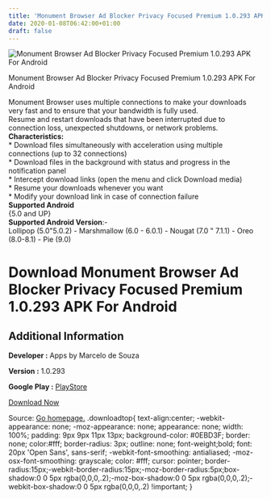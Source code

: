 ```yaml
---
title: 'Monument Browser Ad Blocker Privacy Focused Premium 1.0.293 APK For Android'
date: 2020-01-08T06:42:00+01:00
draft: false
---
```


![Monument Browser Ad Blocker Privacy Focused Premium 1.0.293 APK For Android](https://i0.wp.com/apkhome.net/wp-content/uploads/2020/01/Monument-Browser-Ad-Blocker-Privacy-Focused-Premium-1.0.293.png "Monument Browser Ad Blocker Privacy Focused Premium 1.0.293 APK For Android")

  

Monument Browser Ad Blocker Privacy Focused Premium 1.0.293 APK For Android

Monument Browser uses multiple connections to make your downloads very fast and to ensure that your bandwidth is fully used.  
Resume and restart downloads that have been interrupted due to connection loss, unexpected shutdowns, or network problems.  
**Characteristics:**  
\* Download files simultaneously with acceleration using multiple connections (up to 32 connections)  
\* Download files in the background with status and progress in the notification panel  
\* Intercept download links (open the menu and click Download media)  
\* Resume your downloads whenever you want  
\* Modify your download link in case of connection failure  
**Supported Android**  
{5.0 and UP}  
**Supported Android Version**:-  
Lollipop (5.0"5.0.2) - Marshmallow (6.0 - 6.0.1) - Nougat (7.0 " 7.1.1) - Oreo (8.0-8.1) - Pie (9.0)

Download Monument Browser Ad Blocker Privacy Focused Premium 1.0.293 APK For Android
====================================================================================

Additional Information
----------------------

**Developer :** Apps by Marcelo de Souza

**Version :** 1.0.293

**Google Play :** [PlayStore](https://play.google.com/store/apps/details?id=br.marcelo.monumentbrowser)

  

[Download Now](https://store4app.co/post/monument-browser-ad-blocker-privacy-focused-premium-1-0-293-apk-for-android_1578425300)

  
Source: [Go homepage.](https://store4app.co/post/monument-browser-ad-blocker-privacy-focused-premium-1-0-293-apk-for-android_1578425300) .downloadtop{ text-align:center; -webkit-appearance: none; -moz-appearance: none; appearance: none; width: 100%; padding: 9px 9px 11px 13px; background-color: #0EBD3F; border: none; color:#fff; border-radius: 3px; outline: none; font-weight;bold; font: 20px 'Open Sans', sans-serif; -webkit-font-smoothing: antialiased; -moz-osx-font-smoothing: grayscale; color: #fff; cursor: pointer; border-radius:15px;-webkit-border-radius:15px;-moz-border-radius:5px;box-shadow:0 0 5px rgba(0,0,0,.2);-moz-box-shadow:0 0 5px rgba(0,0,0,.2);-webkit-box-shadow:0 0 5px rgba(0,0,0,.2) !important; }